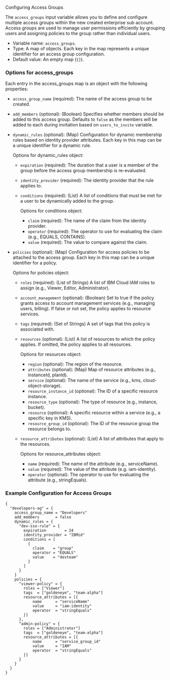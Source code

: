 Configuring Access Groups

The `access_groups` input variable allows you to define and configure multiple access groups within the new created enterprise sub account. Access groups are used to manage user permissions efficiently by grouping users and assigning policies to the group rather than individual users.

- Variable name: `access_groups`.
- Type: A map of objects. Each key in the map represents a unique identifier for an access group configuration.
- Default value: An empty map (`{}`).

### Options for access_groups

Each entry in the access_groups map is an object with the following properties:

- `access_group_name` (required): The name of the access group to be created.
- `add_members` (optional): (Boolean) Specifies whether members should be added to this access group. Defaults to `false` as the members will be added to each during invitation based on `users_to_invite` variable.
 - `dynamic_rules` (optional): (Map) Configuration for dynamic membership rules based on identity provider attributes. Each key in this map can be a unique identifier for a dynamic rule.
   
   Options for dynamic_rules object:
   - `expiration` (required): The duration that a user is a member of the group before the access group membership is re-evaluated.
   - `identity_provider` (required): The identity provider that the rule applies to.
   - `conditions` (required): (List) A list of conditions that must be met for a user to be dynamically added to the group.   

     Options for conditions object:
     - `claim` (required): The name of the claim from the identity provider.
     - `operator` (required): The operator to use for evaluating the claim (e.g., EQUALS, CONTAINS).
     - `value` (required): The value to compare against the claim.
- `policies` (optional): (Map) Configuration for access policies to be attached to the access group. Each key in this map can be a unique identifier for a policy.

  Options for policies object:
  - `roles` (required): (List of Strings) A list of IBM Cloud IAM roles to assign (e.g., Viewer, Editor, Administrator).
  - `account_management` (optional): (Boolean) Set to true if the policy grants access to account management services (e.g., managing users, billing). If false or not set, the policy applies to resource services.
  - `tags` (required): (Set of Strings) A set of tags that this policy is associated with.
  - `resources` (optional): (List) A list of resources to which the policy applies. If omitted, the policy applies to all resources.

    Options for resources object:
    - `region` (optional): The region of the resource.
    - `attributes` (optional): (Map) Map of resource attributes (e.g., instanceId, planId).
    - `service` (optional): The name of the service (e.g., kms, cloud-object-storage).
    - `resource_instance_id` (optional): The ID of a specific resource instance.
    - `resource_type` (optional): The type of resource (e.g., instance, bucket).
    - `resource` (optional): A specific resource within a service (e.g., a specific key in KMS).
    - `resource_group_id` (optional): The ID of the resource group the resource belongs to.
  - `resource_attributes` (optional): (List) A list of attributes that apply to the resources.

    Options for resource_attributes object:
    - `name` (required): The name of the attribute (e.g., serviceName).
    - `value` (required): The value of the attribute (e.g. iam-identity).
    - `operator` (optional): The operator to use for evaluating the attribute (e.g., stringEquals).

### Example Configuration for Access Groups

```hcl
{
  "developers-ag" = {
    access_group_name = "Developers"
    add_members       = false
    dynamic_rules = {
      "dev-sso-rule" = {
        expiration        = 24
        identity_provider = "IBMid"
        conditions = [
          {
            claim    = "group"
            operator = "EQUALS"
            value    = "devteam"
          }
        ]
      }
    }
    policies = {
      "viewer-policy" = {
        roles = ["Viewer"]
        tags  = ["goldeneye", "team-alpha"]
        resource_attributes = [{
            name      = "serviceName"
            value     = "iam-identity"
            operator  = "stringEquals"
        }]
      },
      "admin-policy" = {
        roles = ["Administrator"]
        tags  = ["goldeneye", "team-alpha"]
        resource_attributes = [{
            name      = "service_group_id"
            value     = "IAM"
            operator  = "stringEquals"
        }]
      }
    }
  }
}
```
